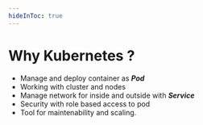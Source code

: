```yaml
---
hideInToc: true
---
```

# Why Kubernetes ?

- Manage and deploy container as ***Pod***
- Working with cluster and nodes
- Manage network for inside and outside with ***Service***
- Security with role based access to pod
- Tool for maintenability and scaling.

<!--
Pod: smallest ressource in k8s  
config workload per pods

Metrics: TODO
-->
